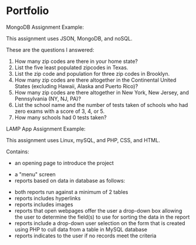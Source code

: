 # Portfolio

MongoDB Assignment Example:

This assignment uses JSON, MongoDB, and noSQL.

These are the questions I answered:
1. How many zip codes are there in your home state?
2. List the five least populated zipcodes in Texas.
3. List the zip code and population for three zip codes in Brooklyn.
4. How many zip codes are there altogether in the Continental United States (excluding Hawaii, Alaska and Puerto Rico)?
5. How many zip codes are there altogether in New York, New Jersey, and Pennsylvania (NY, NJ, PA)?
6. List the school name and the number of tests taken of schools who had zero exams with a score of 3, 4, or 5. 
7. How many schools had 0 tests taken?


LAMP App Assignment Example:

This assignment uses Linux, mySQL, and PHP, CSS, and HTML. 

Contains:
+ an opening page to introduce the project
 - a "menu" screen
 - reports based on data in database as follows:
  * both reports run against a minimum of 2 tables
  * reports includes hyperlinks
  * reports includes images
  * reports that open webpages offer the user a drop-down box allowing the user to determine the field(s) to use for sorting 
  the data in the report
  * reports include a drop-down user selection on the form that is created using PHP to cull data from a table in MySQL database
  * reports indicates to the user if no records meet the criteria 